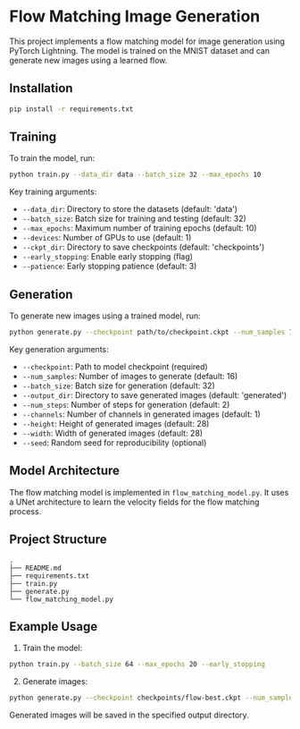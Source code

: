 # Flow Matching Image Generation

This project implements a flow matching model for image generation using PyTorch Lightning. The model is trained on the MNIST dataset and can generate new images using a learned flow.

## Installation

```bash
pip install -r requirements.txt
```

## Training

To train the model, run:

```bash
python train.py --data_dir data --batch_size 32 --max_epochs 10
```

Key training arguments:
- `--data_dir`: Directory to store the datasets (default: 'data')
- `--batch_size`: Batch size for training and testing (default: 32)
- `--max_epochs`: Maximum number of training epochs (default: 10)
- `--devices`: Number of GPUs to use (default: 1)
- `--ckpt_dir`: Directory to save checkpoints (default: 'checkpoints')
- `--early_stopping`: Enable early stopping (flag)
- `--patience`: Early stopping patience (default: 3)

## Generation

To generate new images using a trained model, run:

```bash
python generate.py --checkpoint path/to/checkpoint.ckpt --num_samples 16
```

Key generation arguments:
- `--checkpoint`: Path to model checkpoint (required)
- `--num_samples`: Number of images to generate (default: 16)
- `--batch_size`: Batch size for generation (default: 32)
- `--output_dir`: Directory to save generated images (default: 'generated')
- `--num_steps`: Number of steps for generation (default: 2)
- `--channels`: Number of channels in generated images (default: 1)
- `--height`: Height of generated images (default: 28)
- `--width`: Width of generated images (default: 28)
- `--seed`: Random seed for reproducibility (optional)

## Model Architecture

The flow matching model is implemented in `flow_matching_model.py`. It uses a UNet architecture to learn the velocity fields for the flow matching process.

## Project Structure

```
.
├── README.md
├── requirements.txt
├── train.py
├── generate.py
└── flow_matching_model.py
```

## Example Usage

1. Train the model:
```bash
python train.py --batch_size 64 --max_epochs 20 --early_stopping
```

2. Generate images:
```bash
python generate.py --checkpoint checkpoints/flow-best.ckpt --num_samples 100 --num_steps 4
```

Generated images will be saved in the specified output directory.
